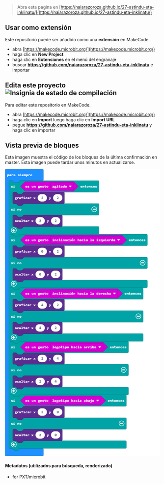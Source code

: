 
> Abra esta pagina en [https://naiarazoroza.github.io/27-astindu-eta-inklinatu/](https://naiarazoroza.github.io/27-astindu-eta-inklinatu/)

## Usar como extensión

Este repositorio puede ser añadido como una **extensión** en MakeCode.

* abra [https://makecode.microbit.org/](https://makecode.microbit.org/)
* haga clic en **New Project**
* haga clic en **Extensiones** en el menú del engranaje
* buscar **https://github.com/naiarazoroza/27-astindu-eta-inklinatu** e importar

## Edita este proyecto ![Insignia de estado de compilación](https://github.com/naiarazoroza/27-astindu-eta-inklinatu/workflows/MakeCode/badge.svg)

Para editar este repositorio en MakeCode.

* abra [https://makecode.microbit.org/](https://makecode.microbit.org/)
* haga clic en **Import** luego haga clic en **Import URL**
* pegue **https://github.com/naiarazoroza/27-astindu-eta-inklinatu** y haga clic en importar

## Vista previa de bloques

Esta imagen muestra el código de los bloques de la última confirmación en master.
Esta imagen puede tardar unos minutos en actualizarse.

![Una vista renderizada de los bloques](https://github.com/naiarazoroza/27-astindu-eta-inklinatu/raw/master/.github/makecode/blocks.png)

#### Metadatos (utilizados para búsqueda, renderizado)

* for PXT/microbit
<script src="https://makecode.com/gh-pages-embed.js"></script><script>makeCodeRender("{{ site.makecode.home_url }}", "{{ site.github.owner_name }}/{{ site.github.repository_name }}");</script>
